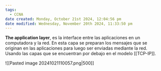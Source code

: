 ```yaml
---
tags:
  - CCNA
date created: Monday, October 21st 2024, 12:04:56 pm
date modified: Wednesday, November 20th 2024, 11:33:50 pm
---
```

**The application layer**, es la interface entre las aplicaciones en un computadora y la red. En esta capa se preparan los mensajes que se originan en las aplicaciones para luego ser enviadas mediante la red. Usando las capas que se encuentran por debajo en el modelo [[TCP-IP]]. 

![[Pasted image 20241021110057.png|500]]

